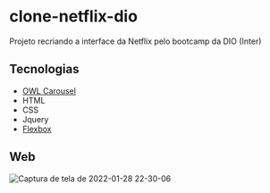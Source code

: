 # clone-netflix-dio
Projeto recriando a interface da Netflix pelo bootcamp da DIO (Inter)

## Tecnologias

- [OWL Carousel](https://owlcarousel2.github.io/OwlCarousel2/demos/basic.html)
- HTML
- CSS
- Jquery
- [Flexbox](https://css-tricks.com/snippets/css/a-guide-to-flexbox/)


## Web

![Captura de tela de 2022-01-28 22-30-06](https://user-images.githubusercontent.com/55992267/151642075-85798a86-0a01-4541-897b-b8ee22023204.png)
